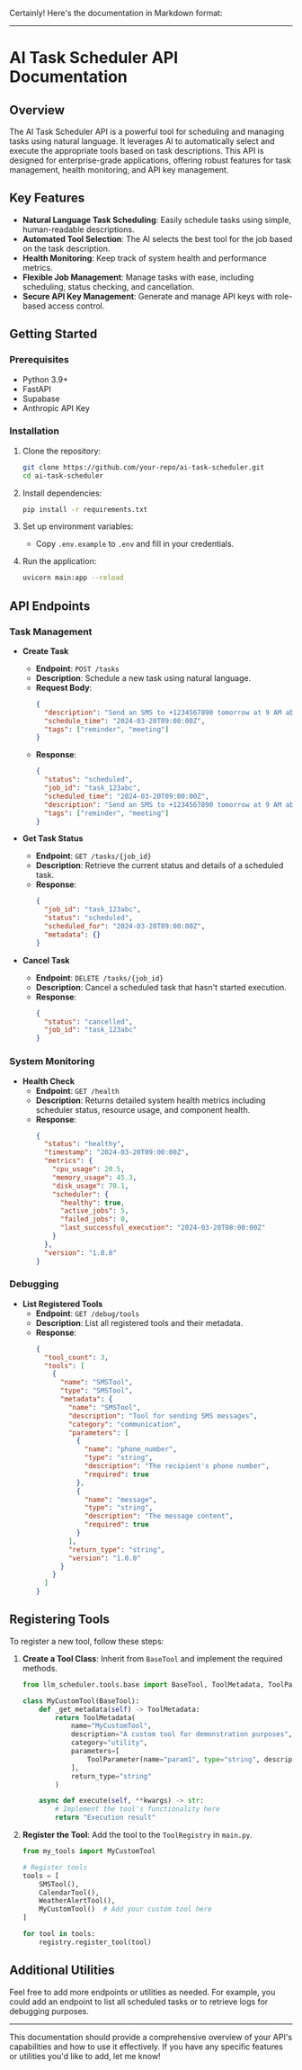 Certainly! Here's the documentation in Markdown format:

---

# AI Task Scheduler API Documentation

## Overview

The AI Task Scheduler API is a powerful tool for scheduling and managing tasks using natural language. It leverages AI to automatically select and execute the appropriate tools based on task descriptions. This API is designed for enterprise-grade applications, offering robust features for task management, health monitoring, and API key management.

## Key Features

- **Natural Language Task Scheduling**: Easily schedule tasks using simple, human-readable descriptions.
- **Automated Tool Selection**: The AI selects the best tool for the job based on the task description.
- **Health Monitoring**: Keep track of system health and performance metrics.
- **Flexible Job Management**: Manage tasks with ease, including scheduling, status checking, and cancellation.
- **Secure API Key Management**: Generate and manage API keys with role-based access control.

## Getting Started

### Prerequisites

- Python 3.9+
- FastAPI
- Supabase
- Anthropic API Key

### Installation

1. Clone the repository:
   ```bash
   git clone https://github.com/your-repo/ai-task-scheduler.git
   cd ai-task-scheduler
   ```

2. Install dependencies:
   ```bash
   pip install -r requirements.txt
   ```

3. Set up environment variables:
   - Copy `.env.example` to `.env` and fill in your credentials.

4. Run the application:
   ```bash
   uvicorn main:app --reload
   ```

## API Endpoints

### Task Management

- **Create Task**
  - **Endpoint**: `POST /tasks`
  - **Description**: Schedule a new task using natural language.
  - **Request Body**:
    ```json
    {
      "description": "Send an SMS to +1234567890 tomorrow at 9 AM about the meeting",
      "schedule_time": "2024-03-20T09:00:00Z",
      "tags": ["reminder", "meeting"]
    }
    ```
  - **Response**:
    ```json
    {
      "status": "scheduled",
      "job_id": "task_123abc",
      "scheduled_time": "2024-03-20T09:00:00Z",
      "description": "Send an SMS to +1234567890 tomorrow at 9 AM about the meeting",
      "tags": ["reminder", "meeting"]
    }
    ```

- **Get Task Status**
  - **Endpoint**: `GET /tasks/{job_id}`
  - **Description**: Retrieve the current status and details of a scheduled task.
  - **Response**:
    ```json
    {
      "job_id": "task_123abc",
      "status": "scheduled",
      "scheduled_for": "2024-03-20T09:00:00Z",
      "metadata": {}
    }
    ```

- **Cancel Task**
  - **Endpoint**: `DELETE /tasks/{job_id}`
  - **Description**: Cancel a scheduled task that hasn't started execution.
  - **Response**:
    ```json
    {
      "status": "cancelled",
      "job_id": "task_123abc"
    }
    ```

### System Monitoring

- **Health Check**
  - **Endpoint**: `GET /health`
  - **Description**: Returns detailed system health metrics including scheduler status, resource usage, and component health.
  - **Response**:
    ```json
    {
      "status": "healthy",
      "timestamp": "2024-03-20T09:00:00Z",
      "metrics": {
        "cpu_usage": 20.5,
        "memory_usage": 45.3,
        "disk_usage": 70.1,
        "scheduler": {
          "healthy": true,
          "active_jobs": 5,
          "failed_jobs": 0,
          "last_successful_execution": "2024-03-20T08:00:00Z"
        }
      },
      "version": "1.0.0"
    }
    ```

### Debugging

- **List Registered Tools**
  - **Endpoint**: `GET /debug/tools`
  - **Description**: List all registered tools and their metadata.
  - **Response**:
    ```json
    {
      "tool_count": 3,
      "tools": [
        {
          "name": "SMSTool",
          "type": "SMSTool",
          "metadata": {
            "name": "SMSTool",
            "description": "Tool for sending SMS messages",
            "category": "communication",
            "parameters": [
              {
                "name": "phone_number",
                "type": "string",
                "description": "The recipient's phone number",
                "required": true
              },
              {
                "name": "message",
                "type": "string",
                "description": "The message content",
                "required": true
              }
            ],
            "return_type": "string",
            "version": "1.0.0"
          }
        }
      ]
    }
    ```

## Registering Tools

To register a new tool, follow these steps:

1. **Create a Tool Class**: Inherit from `BaseTool` and implement the required methods.
   ```python
   from llm_scheduler.tools.base import BaseTool, ToolMetadata, ToolParameter

   class MyCustomTool(BaseTool):
       def _get_metadata(self) -> ToolMetadata:
           return ToolMetadata(
               name="MyCustomTool",
               description="A custom tool for demonstration purposes",
               category="utility",
               parameters=[
                   ToolParameter(name="param1", type="string", description="A parameter", required=True)
               ],
               return_type="string"
           )

       async def execute(self, **kwargs) -> str:
           # Implement the tool's functionality here
           return "Execution result"
   ```

2. **Register the Tool**: Add the tool to the `ToolRegistry` in `main.py`.
   ```python
   from my_tools import MyCustomTool

   # Register tools
   tools = [
       SMSTool(),
       CalendarTool(),
       WeatherAlertTool(),
       MyCustomTool()  # Add your custom tool here
   ]

   for tool in tools:
       registry.register_tool(tool)
   ```

## Additional Utilities

Feel free to add more endpoints or utilities as needed. For example, you could add an endpoint to list all scheduled tasks or to retrieve logs for debugging purposes.

---

This documentation should provide a comprehensive overview of your API's capabilities and how to use it effectively. If you have any specific features or utilities you'd like to add, let me know!
